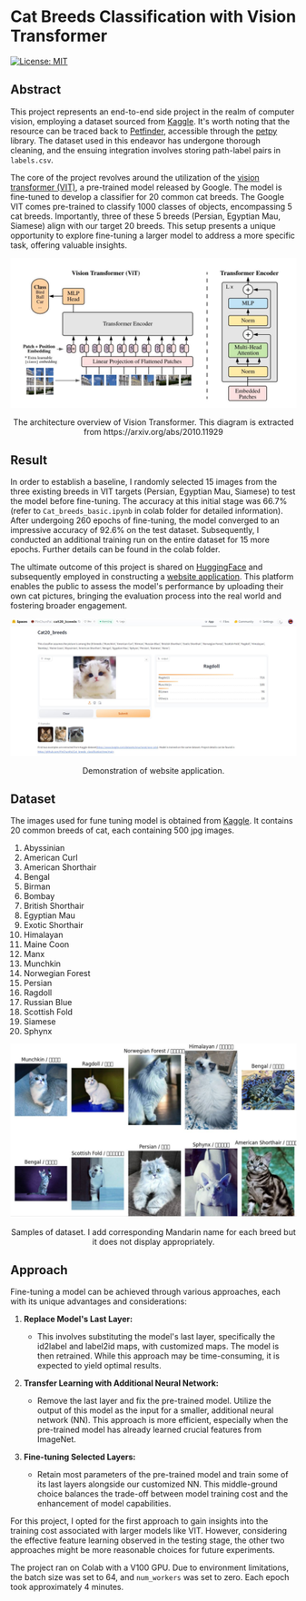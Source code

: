 # **Cat Breeds Classification with Vision Transformer**
[![License: MIT](https://img.shields.io/badge/License-MIT-yellow.svg)](https://opensource.org/licenses/MIT)

## Abstract

This project represents an end-to-end side project in the realm of computer vision, employing a dataset sourced from [Kaggle](https://www.kaggle.com/datasets/knucharat/pop-cats). It's worth noting that the resource can be traced back to [Petfinder](https://www.petfinder.com/developers/), accessible through the [petpy](https://github.com/aschleg/petpy) library. The dataset used in this endeavor has undergone thorough cleaning, and the ensuing integration involves storing path-label pairs in `labels.csv`.

The core of the project revolves around the utilization of the [vision transformer (VIT)](https://huggingface.co/google/vit-base-patch16-224), a pre-trained model released by Google. The model is fine-tuned to develop a classifier for 20 common cat breeds. The Google VIT comes pre-trained to classify 1000 classes of objects, encompassing 5 cat breeds. Importantly, three of these 5 breeds (Persian, Egyptian Mau, Siamese) align with our target 20 breeds. This setup presents a unique opportunity to explore fine-tuning a larger model to address a more specific task, offering valuable insights.

![VIT structure](figures/VIT_STRUCTURE.JPG)
<p align="center">
    The architecture overview of Vision Transformer. This diagram is extracted from
    https://arxiv.org/abs/2010.11929
</p>

## Result
In order to establish a baseline, I randomly selected 15 images from the three existing breeds in VIT targets (Persian, Egyptian Mau, Siamese) to test the model before fine-tuning. The accuracy at this initial stage was 66.7% (refer to `Cat_breeds_basic.ipynb` in colab folder for detailed information). After undergoing 260 epochs of fine-tuning, the model converged to an impressive accuracy of 92.6% on the test dataset. Subsequently, I conducted an additional training run on the entire dataset for 15 more epochs. Further details can be found in the colab folder.

The ultimate outcome of this project is shared on [HuggingFace](https://huggingface.co/PinChunPai/cat20_breed_fine_tune) and subsequently employed in constructing a [website application](https://huggingface.co/spaces/PinChunPai/cat20_breeds). This platform enables the public to assess the model's performance by uploading their own cat pictures, bringing the evaluation process into the real world and fostering broader engagement.

![web app](TEST/Test1.JPG)
<p align="center">
    Demonstration of website application.
</p>

## Dataset
The images used for fune tuning model is obtained from [Kaggle](https://www.kaggle.com/datasets/knucharat/pop-cats). It contains 20 common breeds of cat, each containing 500 jpg images.
1. Abyssinian
2. American Curl
3. American Shorthair
4. Bengal
5. Birman
6. Bombay
7. British Shorthair
8. Egyptian Mau
9. Exotic Shorthair
10. Himalayan
11. Maine Coon
12. Manx
13. Munchkin
14. Norwegian Forest
15. Persian
16. Ragdoll
17. Russian Blue
18. Scottish Fold
19. Siamese
20. Sphynx

![Cat_images](figures/data_samples.JPG)
<p align="center">
    Samples of dataset. I add corresponding Mandarin name for each breed but it does not display appropriately.
</p>

## Approach

Fine-tuning a model can be achieved through various approaches, each with its unique advantages and considerations:

1. **Replace Model's Last Layer:**
   - This involves substituting the model's last layer, specifically the id2label and label2id maps, with customized maps. The model is then retrained. While this approach may be time-consuming, it is expected to yield optimal results.

2. **Transfer Learning with Additional Neural Network:**
   - Remove the last layer and fix the pre-trained model. Utilize the output of this model as the input for a smaller, additional neural network (NN). This approach is more efficient, especially when the pre-trained model has already learned crucial features from ImageNet.

3. **Fine-tuning Selected Layers:**
   - Retain most parameters of the pre-trained model and train some of its last layers alongside our customized NN. This middle-ground choice balances the trade-off between model training cost and the enhancement of model capabilities.

For this project, I opted for the first approach to gain insights into the training cost associated with larger models like VIT. However, considering the effective feature learning observed in the testing stage, the other two approaches might be more reasonable choices for future experiments.

The project ran on Colab with a V100 GPU. Due to environment limitations, the batch size was set to 64, and `num_workers` was set to zero. Each epoch took approximately 4 minutes.

